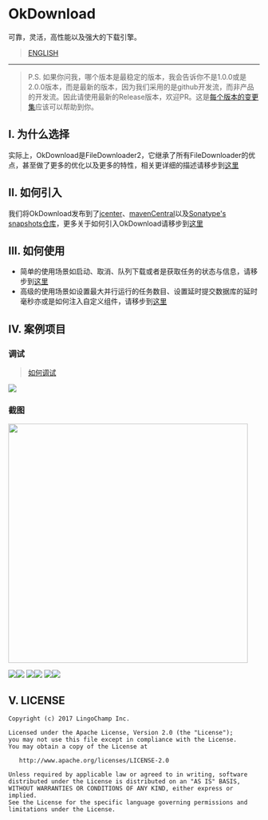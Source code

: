 # OkDownload

可靠，灵活，高性能以及强大的下载引擎。


> [ENGLISH](https://github.com/rainchen1024/filetools/blob/dev/okdownload.md)

---

> P.S. 如果你问我，哪个版本是最稳定的版本，我会告诉你不是1.0.0或是2.0.0版本，而是最新的版本，因为我们采用的是github开发流，而非产品的开发流。因此请使用最新的Release版本，欢迎PR。这是[每个版本的变更集](https://github.com/lingochamp/okdownload/blob/master/CHANGELOG.md)应该可以帮助到你。

## I. 为什么选择

实际上，OkDownload是FileDownloader2，它继承了所有FileDownloader的优点，甚至做了更多的优化以及更多的特性，相关更详细的描述请移步到[这里](https://github.com/lingochamp/okdownload/wiki/Why-Choose-OkDownload)

## II. 如何引入

我们将OkDownload发布到了[jcenter](http://jcenter.bintray.com/)、[mavenCentral](https://oss.sonatype.org/content/repositories/releases/)以及[Sonatype's snapshots仓库](https://oss.sonatype.org/content/repositories/snapshots/)，更多关于如何引入OkDownload请移步到[这里](https://github.com/lingochamp/okdownload/wiki)

## III. 如何使用

- 简单的使用场景如启动、取消、队列下载或者是获取任务的状态与信息，请移步到[这里](https://github.com/lingochamp/okdownload/wiki/Simple-Use-Guideline)
- 高级的使用场景如设置最大并行运行的任务数目、设置延时提交数据库的延时毫秒亦或是如何注入自定义组件，请移步到[这里](https://github.com/lingochamp/okdownload/wiki/Advanced-Use-Guideline)

## IV. 案例项目

### 调试

> [如何调试](https://github.com/lingochamp/okdownload/wiki/Debug-OkDownload)

![][okcat_img]

### 截图

<img src="https://github.com/lingochamp/okdownload/raw/master/art/sample-home.jpeg" width="480">

![][single_download_img]![][each_block_progress_img]
![][bunch_download_img]![][queue_download_img]
![][content_uri_img]![][notification_img]

## V. LICENSE

```
Copyright (c) 2017 LingoChamp Inc.

Licensed under the Apache License, Version 2.0 (the "License");
you may not use this file except in compliance with the License.
You may obtain a copy of the License at

   http://www.apache.org/licenses/LICENSE-2.0

Unless required by applicable law or agreed to in writing, software
distributed under the License is distributed on an "AS IS" BASIS,
WITHOUT WARRANTIES OR CONDITIONS OF ANY KIND, either express or implied.
See the License for the specific language governing permissions and
limitations under the License.
```

[okdownload_svg]: https://img.shields.io/badge/Android-OkDownload-green.svg
[okdownload_snapshot_svg]: https://img.shields.io/badge/SnapShot-1.0.2-yellow.svg
[sample_home_img]: https://github.com/lingochamp/okdownload/raw/master/art/sample-home.jpeg
[single_download_img]: https://github.com/lingochamp/okdownload/raw/master/art/single-download.gif
[each_block_progress_img]: https://github.com/lingochamp/okdownload/raw/master/art/each-block-progress.gif
[bunch_download_img]: https://github.com/lingochamp/okdownload/raw/master/art/bunch-download.gif
[queue_download_img]: https://github.com/lingochamp/okdownload/raw/master/art/queue-download.gif
[content_uri_img]: https://github.com/lingochamp/okdownload/raw/master/art/content-uri.gif
[notification_img]: https://github.com/lingochamp/okdownload/raw/master/art/notification.gif
[listener_img]: https://github.com/lingochamp/okdownload/raw/master/art/listener.png
[listener_img]: https://github.com/lingochamp/okdownload/raw/master/art/listener.png
[check_before_chain_img]: https://github.com/lingochamp/okdownload/raw/master/art/check_before_chain.png
[build_status_svg]: https://travis-ci.org/lingochamp/okdownload.svg?branch=master
[build_status_link]: https://travis-ci.org/lingochamp/okdownload
[okcat_img]: https://github.com/lingochamp/okdownload/raw/master/art/okcat.png
